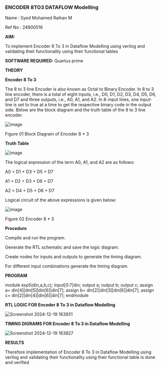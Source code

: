 ### ENCODER 8TO3 DATAFLOW Modelling

Name : Syed Mohamed Raihan M

Ref No : 24900516

**AIM:**

To implement  Encoder 8 To 3 in Dataflow Modelling using verilog and validating their functionality using their functional tables

**SOFTWARE REQUIRED:** Quartus prime

**THEORY**

**Encoder 8 To 3**

The 8 to 3 line Encoder is also known as Octal to Binary Encoder. In 8 to 3 line encoder, there is a total of eight inputs, i.e., D0, D1, D2, D3, D4, D5, D6, and D7 and three outputs, i.e., A0, A1, and A2. In 8-input lines, one input-line is set to true at a time to get the respective binary code in the output side. Below are the block diagram and the truth table of the 8 to 3 line encoder.

![image](https://github.com/naavaneetha/ENCODER8TO3DATAFLOW/assets/154305477/0bc242c1-eb9e-4c47-afe5-30428470efc3)

Figure 01  Block Diagram of Encoder 8 * 3

**Truth Table**

![image](https://github.com/naavaneetha/ENCODER8TO3DATAFLOW/assets/154305477/35496b14-ae6e-4cd1-9abd-d6736b576575)

The logical expression of the term A0, A1, and A2 are as follows:

A0 = D1 + D3 + D5 + D7

A1 = D2 + D3 + D6 + D7

A2 = D4 + D5 + D6 + D7

Logical circuit of the above expressions is given below:

![image](https://github.com/naavaneetha/ENCODER8TO3DATAFLOW/assets/154305477/95acaee6-c873-4c75-89eb-ef09fb158053)

Figure 02  Encoder 8 * 3

**Procedure**

Compile and run the program.

Generate the RTL schematic and save the logic diagram.

Create nodes for inputs and outputs to generate the timing diagram.

For different input combinations generate the timing diagram.



**PROGRAM**

module exp5(din,a,b,c); input[0:7]din; output a; output b; output c; assign a=
din[4]|din[5]|din[6]|din[7]; assign b= din[2]|din[3]|din[6]|din[7]; assign c=
din[2]|din[4]|din[6]|din[7]; endmodule



**RTL LOGIC FOR Encoder 8 To 3 in Dataflow Modelling**

![Screenshot 2024-12-19 163931](https://github.com/user-attachments/assets/45f35d52-db69-4d8e-9fd3-19edabe5c95d)



**TIMING DIGRAMS FOR Encoder 8 To 3 in Dataflow Modelling**

![Screenshot 2024-12-19 163827](https://github.com/user-attachments/assets/b2688128-7806-443c-b348-e39c880066ff)


**RESULTS**

Therefore implementation of  Encoder 8 To 3 in Dataflow Modelling using verilog and validating their functionality using their functional table is done and verified



